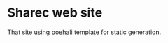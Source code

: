 # Sharec web site

That site using [poehali](https://github.com/lamartire/poehali) template for static generation.
